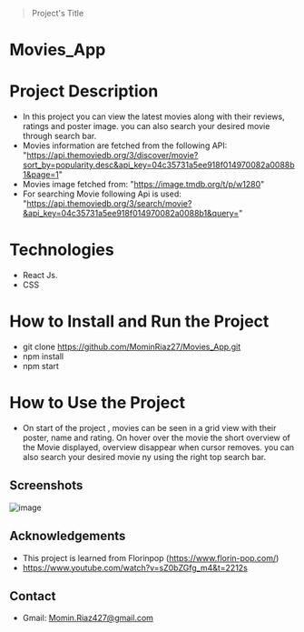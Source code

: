 > Project's Title
# Movies_App
# Project Description
- In this project you can view the latest movies along with their reviews, ratings and poster image. you can also search your desired movie through search bar.
- Movies information are fetched from the following API:
"https://api.themoviedb.org/3/discover/movie?sort_by=popularity.desc&api_key=04c35731a5ee918f014970082a0088b1&page=1"
- Movies image fetched from:
"https://image.tmdb.org/t/p/w1280"
- For searching Movie following Api is used:
"https://api.themoviedb.org/3/search/movie?&api_key=04c35731a5ee918f014970082a0088b1&query="

# Technologies
- React Js.
- CSS
# How to Install and Run the Project
- git clone https://github.com/MominRiaz27/Movies_App.git
- npm install
- npm start

# How to Use the Project
- On start of the project , movies can be seen in a grid view with their poster, name and rating. On hover over the movie the short overview of the Movie displayed, overview disappear when cursor removes. you can also search your desired movie ny using the right top search bar.  
## Screenshots
![image](https://user-images.githubusercontent.com/93713996/182186416-81a113a6-b48d-4af5-9e6e-3a38fdd5a615.png)
## Acknowledgements
- This project is learned from Florinpop (https://www.florin-pop.com/)
- https://www.youtube.com/watch?v=sZ0bZGfg_m4&t=2212s
## Contact
- Gmail: Momin.Riaz427@gmail.com


